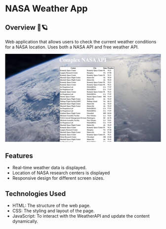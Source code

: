 # NASA Weather App

## Overview 🚀🪐

 Web application that allows users to check the current weather conditions for a NASA location. Uses both a NASA API and free weather API.

![NASA Weather App Screenshot](complexnasa.png)

## Features

- Real-time weather data is displayed.
- Location of NASA research centers is displayed
- Responsive design for different screen sizes.

## Technologies Used

- HTML: The structure of the web page.
- CSS: The styling and layout of the page.
- JavaScript: To interact with the WeatherAPI and update the content dynamically.